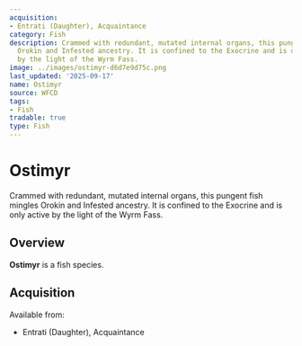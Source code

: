 ```yaml
---
acquisition:
- Entrati (Daughter), Acquaintance
category: Fish
description: Crammed with redundant, mutated internal organs, this pungent fish mingles
  Orokin and Infested ancestry. It is confined to the Exocrine and is only active
  by the light of the Wyrm Fass.
image: ../images/ostimyr-d6d7e9d75c.png
last_updated: '2025-09-17'
name: Ostimyr
source: WFCD
tags:
- Fish
tradable: true
type: Fish
---
```


# Ostimyr

Crammed with redundant, mutated internal organs, this pungent fish mingles Orokin and Infested ancestry. It is confined to the Exocrine and is only active by the light of the Wyrm Fass.

## Overview

**Ostimyr** is a fish species.

## Acquisition

Available from:
- Entrati (Daughter), Acquaintance

